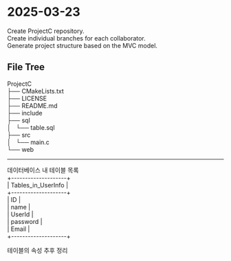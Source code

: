 # 2025-03-23  
Create ProjectC repository.  
Create individual branches for each collaborator.  
Generate project structure based on the MVC model.  

## File Tree

ProjectC  
├── CMakeLists.txt  
├── LICENSE  
├── README.md  
├── include  
├── sql  
│   └── table.sql  
├── src  
│   └── main.c  
└── web  

---

데이터베이스 내 테이블 목록  
+--------------------+  
| Tables_in_UserInfo |  
+--------------------+  
| ID                 |  
| name               |  
| UserId             |  
| password           |  
| Email              |  
+--------------------+  

 테이블의 속성 추후 정리  



